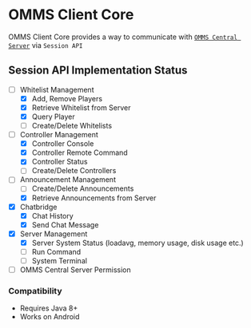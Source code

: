 # OMMS Client Core

OMMS Client Core provides a way to communicate
with [`OMMS Central Server`](https://github.com/OhMyMinecraftServer/omms-central)
via `Session API`

## Session API Implementation Status

- [ ] Whitelist Management
    - [x] Add, Remove Players
    - [x] Retrieve Whitelist from Server
    - [x] Query Player
    - [ ] Create/Delete Whitelists
- [ ] Controller Management
    - [x] Controller Console
    - [x] Controller Remote Command
    - [x] Controller Status
    - [ ] Create/Delete Controllers
- [ ] Announcement Management
    - [ ] Create/Delete Announcements
    - [x] Retrieve Announcements from Server
- [x] Chatbridge
    - [x] Chat History
    - [x] Send Chat Message
- [x] Server Management
    - [x] Server System Status (loadavg, memory usage, disk usage etc.)
    - [ ] Run Command
    - [ ] System Terminal
- [ ] OMMS Central Server Permission

### Compatibility

- Requires Java 8+
- Works on Android